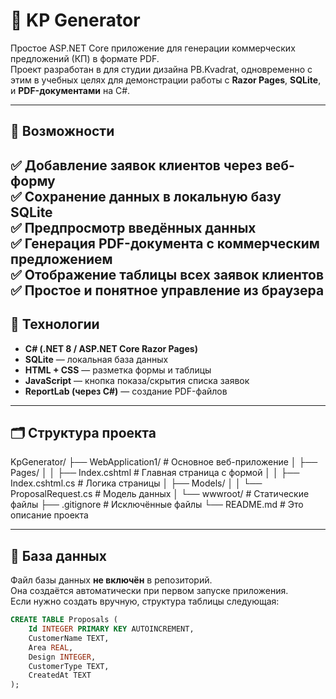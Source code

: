 # 🧾 KP Generator

Простое ASP.NET Core приложение для генерации коммерческих предложений (КП) в формате PDF.  
Проект разработан в для студии дизайна PB.Kvadrat, одновременно с этим в учебных целях для демонстрации работы с **Razor Pages**, **SQLite**, и **PDF-документами** на C#.

---
## 🚀 Возможности

✅ Добавление заявок клиентов через веб-форму  
✅ Сохранение данных в локальную базу SQLite  
✅ Предпросмотр введённых данных  
✅ Генерация PDF-документа с коммерческим предложением  
✅ Отображение таблицы всех заявок клиентов  
✅ Простое и понятное управление из браузера  
---

## 🧠 Технологии

- **C# (.NET 8 / ASP.NET Core Razor Pages)**
- **SQLite** — локальная база данных
- **HTML + CSS** — разметка формы и таблицы
- **JavaScript** — кнопка показа/скрытия списка заявок
- **ReportLab (через C#)** — создание PDF-файлов

---

## 🗂️ Структура проекта

KpGenerator/
├── WebApplication1/ # Основное веб-приложение
│ ├── Pages/
│ │ ├── Index.cshtml # Главная страница с формой
│ │ ├── Index.cshtml.cs # Логика страницы
│ ├── Models/
│ │ └── ProposalRequest.cs # Модель данных
│ └── wwwroot/ # Статические файлы
├── .gitignore # Исключённые файлы
└── README.md # Это описание проекта

---

## 🧩 База данных

Файл базы данных **не включён** в репозиторий.  
Она создаётся автоматически при первом запуске приложения.  
Если нужно создать вручную, структура таблицы следующая:

```sql
CREATE TABLE Proposals (
    Id INTEGER PRIMARY KEY AUTOINCREMENT,
    CustomerName TEXT,
    Area REAL,
    Design INTEGER,
    CustomerType TEXT,
    CreatedAt TEXT
);


